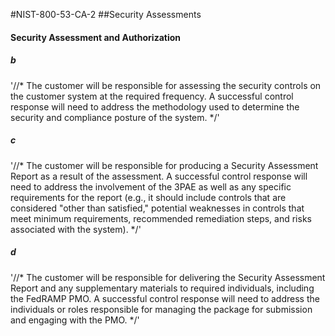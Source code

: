 #NIST-800-53-CA-2
##Security Assessments

#### Security Assessment and Authorization

##### b
'//*
The customer will be responsible for assessing the security controls
on the customer system at the required frequency. A successful control
response will need to address the methodology used to determine the
security and compliance posture of the system.
*/'


##### c
'//*
The customer will be responsible for producing a Security Assessment
Report as a result of the assessment. A successful control response
will need to address the involvement of the 3PAE as well as any
specific requirements for the report (e.g., it should include controls
that are considered "other than satisfied," potential weaknesses in
controls that meet minimum requirements, recommended remediation steps,
and risks associated with the system).
*/'


##### d
'//*
The customer will be responsible for delivering the Security
Assessment Report and any supplementary materials to required
individuals, including the FedRAMP PMO. A successful control response
will need to address the individuals or roles responsible for
managing the package for submission and engaging with the PMO.
*/'

